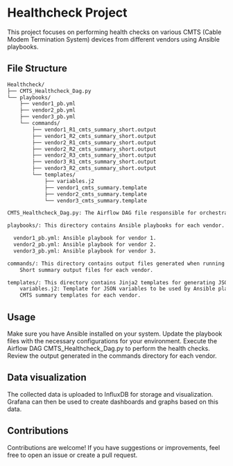 # Healthcheck Project

This project focuses on performing health checks on various CMTS (Cable Modem Termination System) devices from different vendors using Ansible playbooks.

## File Structure

```markdown
Healthcheck/
├── CMTS_Healthcheck_Dag.py
└── playbooks/
    ├── vendor1_pb.yml
    ├── vendor2_pb.yml
    ├── vendor3_pb.yml
    └── commands/
        ├── vendor1_R1_cmts_summary_short.output
        ├── vendor1_R2_cmts_summary_short.output
        ├── vendor2_R1_cmts_summary_short.output
        ├── vendor2_R2_cmts_summary_short.output
        ├── vendor2_R3_cmts_summary_short.output
        ├── vendor3_R1_cmts_summary_short.output
        ├── vendor3_R2_cmts_summary_short.output
        └── templates/
            ├── variables.j2
            ├── vendor1_cmts_summary.template
            ├── vendor2_cmts_summary.template
            └── vendor3_cmts_summary.template

CMTS_Healthcheck_Dag.py: The Airflow DAG file responsible for orchestrating the health check tasks.

playbooks/: This directory contains Ansible playbooks for each vendor.

  vendor1_pb.yml: Ansible playbook for vendor 1.
  vendor2_pb.yml: Ansible playbook for vendor 2.
  vendor3_pb.yml: Ansible playbook for vendor 3.

commands/: This directory contains output files generated when running specific commands on the CMTS devices.
    Short summary output files for each vendor.

templates/: This directory contains Jinja2 templates for generating JSON variable files.
    variables.j2: Template for JSON variables to be used by Ansible playbooks.
    CMTS summary templates for each vendor.


```

## Usage


Make sure you have Ansible installed on your system.
Update the playbook files with the necessary configurations for your environment.
Execute the Airflow DAG CMTS_Healthcheck_Dag.py to perform the health checks.
Review the output generated in the commands directory for each vendor.



## Data visualization


The collected data is uploaded to InfluxDB for storage and visualization. Grafana can then be used to create dashboards and graphs based on this data.



## Contributions

Contributions are welcome! If you have suggestions or improvements, feel free to open an issue or create a pull request.

